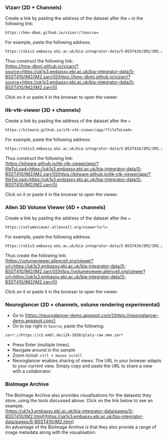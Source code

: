 ### Vizarr (2D + Channels)

Create a link by pasting the address of the dataset after the `=`
in the following link:<br>

```bash
https://hms-dbmi.github.io/vizarr/?source=
```

For example, paste the following address:
```bash
https://uk1s3.embassy.ebi.ac.uk/bia-integrator-data/S-BSST410/IM2/IM2.zarr/0
```

Thus construct the following link:<br>
[https://hms-dbmi.github.io/vizarr/?source=https://uk1s3.embassy.ebi.ac.uk/bia-integrator-data/S-BSST410/IM2/IM2.zarr/0](https://hms-dbmi.github.io/vizarr/?source=https://uk1s3.embassy.ebi.ac.uk/bia-integrator-data/S-BSST410/IM2/IM2.zarr/0)

Click on it or paste it in the browser to open the viewer.

### itk-vtk-viewer (3D + channels)

Create a link by pasting the address of the dataset after the `=`
```bash
https://kitware.github.io/itk-vtk-viewer/app/?fileToLoad=
```

For example, paste the following address:
```bash
https://uk1s3.embassy.ebi.ac.uk/bia-integrator-data/S-BSST410/IM2/IM2.zarr/0
```

Thus construct the following link:<br>
[https://kitware.github.io/itk-vtk-viewer/app/?fileToLoad=https://uk1s3.embassy.ebi.ac.uk/bia-integrator-data/S-BSST410/IM2/IM2.zarr/0](https://kitware.github.io/itk-vtk-viewer/app/?fileToLoad=https://uk1s3.embassy.ebi.ac.uk/bia-integrator-data/S-BSST410/IM2/IM2.zarr/0)

Click on it or paste it in the browser to open the viewer.

### Allen 3D Volume Viewer (4D + channels)

Create a link by pasting the address of the dataset after the `=`<br>
```bash
https://volumeviewer.allencell.org/viewer?url=
```

For example, paste the following address:
```bash
https://uk1s3.embassy.ebi.ac.uk/bia-integrator-data/S-BSST410/IM2/IM2.zarr/0
```

Thus create the following link:<br>
[https://volumeviewer.allencell.org/viewer?url=https://uk1s3.embassy.ebi.ac.uk/bia-integrator-data/S-BSST410/IM2/IM2.zarr/0](https://volumeviewer.allencell.org/viewer?url=https://uk1s3.embassy.ebi.ac.uk/bia-integrator-data/S-BSST410/IM2/IM2.zarr/0)

Click on it or paste it in the browser to open the viewer.

### Neuroglancer (2D + channels, volume rendering experimental)

- Go to [https://neuroglancer-demo.appspot.com/](https://neuroglancer-demo.appspot.com/)<br>
- On to top right in `Source`, paste the following: 
```bash 
zarr://https://s3.embl.de/i2k-2020/platy-raw.ome.zarr
```
- Press Enter (multiple times). <br>
- Navigate around in the sample <br>
- Zoom in/out: `ctrl + mouse scroll`<br>
- Neuroglancer enables sharing of views. The URL in your browser adapts
to your current view. Simply copy and paste the URL to share a view with a collaborator

### BioImage Archive

The BioImage Archive also provides visualisations for the datasets they store, using the tools discussed above. 
Click on the link below to see an example.<br>
[https://uk1s3.embassy.ebi.ac.uk/bia-integrator-data/pages/S-BSST410/IM2.html](https://uk1s3.embassy.ebi.ac.uk/bia-integrator-data/pages/S-BSST410/IM2.html)<br>
An advantage of the BioImage Archive is that they also provide a range of image metadata along with the visualisation.






